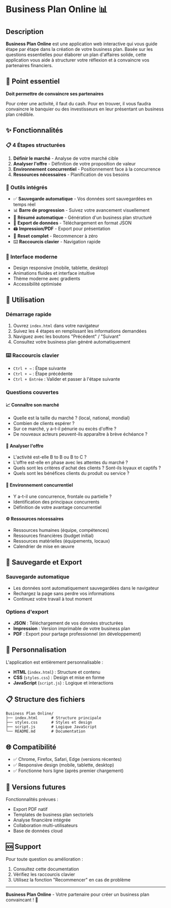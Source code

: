 # Business Plan Online 📊

## Description

**Business Plan Online** est une application web interactive qui vous guide étape par étape dans la création de votre business plan. Basée sur les questions essentielles pour élaborer un plan d'affaires solide, cette application vous aide à structurer votre réflexion et à convaincre vos partenaires financiers.

## 🎯 Point essentiel
**Doit permettre de convaincre ses partenaires**

Pour créer une activité, il faut du cash. Pour en trouver, il vous faudra convaincre le banquier ou des investisseurs en leur présentant un business plan crédible.

## ✨ Fonctionnalités

### 📋 4 Étapes structurées
1. **Définir le marché** - Analyse de votre marché cible
2. **Analyser l'offre** - Définition de votre proposition de valeur
3. **Environnement concurrentiel** - Positionnement face à la concurrence
4. **Ressources nécessaires** - Planification de vos besoins

### 🔧 Outils intégrés
- ✅ **Sauvegarde automatique** - Vos données sont sauvegardées en temps réel
- 📊 **Barre de progression** - Suivez votre avancement visuellement
- 📄 **Résumé automatique** - Génération d'un business plan structuré
- 💾 **Export de données** - Téléchargement en format JSON
- 🖨️ **Impression/PDF** - Export pour présentation
- 🔄 **Reset complet** - Recommencer à zéro
- ⌨️ **Raccourcis clavier** - Navigation rapide

### 📱 Interface moderne
- Design responsive (mobile, tablette, desktop)
- Animations fluides et interface intuitive
- Thème moderne avec gradients
- Accessibilité optimisée

## 🚀 Utilisation

### Démarrage rapide
1. Ouvrez `index.html` dans votre navigateur
2. Suivez les 4 étapes en remplissant les informations demandées
3. Naviguez avec les boutons "Précédent" / "Suivant"
4. Consultez votre business plan généré automatiquement

### ⌨️ Raccourcis clavier
- `Ctrl + →` : Étape suivante
- `Ctrl + ←` : Étape précédente  
- `Ctrl + Entrée` : Valider et passer à l'étape suivante

### Questions couvertes

#### 📈 Connaître son marché
- Quelle est la taille du marché ? (local, national, mondial)
- Combien de clients espérer ?
- Sur ce marché, y a-t-il pénurie ou excès d'offre ?
- De nouveaux acteurs peuvent-ils apparaître à brève échéance ?

#### 🏪 Analyser l'offre
- L'activité est-elle B to B ou B to C ?
- L'offre est-elle en phase avec les attentes du marché ?
- Quels sont les critères d'achat des clients ? Sont-ils loyaux et captifs ?
- Quels sont les bénéfices clients du produit ou service ?

#### 👥 Environnement concurrentiel
- Y a-t-il une concurrence, frontale ou partielle ?
- Identification des principaux concurrents
- Définition de votre avantage concurrentiel

#### ⚙️ Ressources nécessaires
- Ressources humaines (équipe, compétences)
- Ressources financières (budget initial)
- Ressources matérielles (équipements, locaux)
- Calendrier de mise en œuvre

## 💾 Sauvegarde et Export

### Sauvegarde automatique
- Les données sont automatiquement sauvegardées dans le navigateur
- Rechargez la page sans perdre vos informations
- Continuez votre travail à tout moment

### Options d'export
- **JSON** : Téléchargement de vos données structurées
- **Impression** : Version imprimable de votre business plan
- **PDF** : Export pour partage professionnel (en développement)

## 🎨 Personnalisation

L'application est entièrement personnalisable :
- **HTML** (`index.html`) : Structure et contenu
- **CSS** (`styles.css`) : Design et mise en forme
- **JavaScript** (`script.js`) : Logique et interactions

## 📋 Structure des fichiers

```
Business Plan Online/
├── index.html      # Structure principale
├── styles.css      # Styles et design
├── script.js       # Logique JavaScript
└── README.md       # Documentation
```

## 🌐 Compatibilité

- ✅ Chrome, Firefox, Safari, Edge (versions récentes)
- ✅ Responsive design (mobile, tablette, desktop)
- ✅ Fonctionne hors ligne (après premier chargement)

## 🔄 Versions futures

Fonctionnalités prévues :
- Export PDF natif
- Templates de business plan sectoriels
- Analyse financière intégrée
- Collaboration multi-utilisateurs
- Base de données cloud

## 🆘 Support

Pour toute question ou amélioration :
1. Consultez cette documentation
2. Vérifiez les raccourcis clavier
3. Utilisez la fonction "Recommencer" en cas de problème

---

**Business Plan Online** - Votre partenaire pour créer un business plan convaincant ! 🚀 